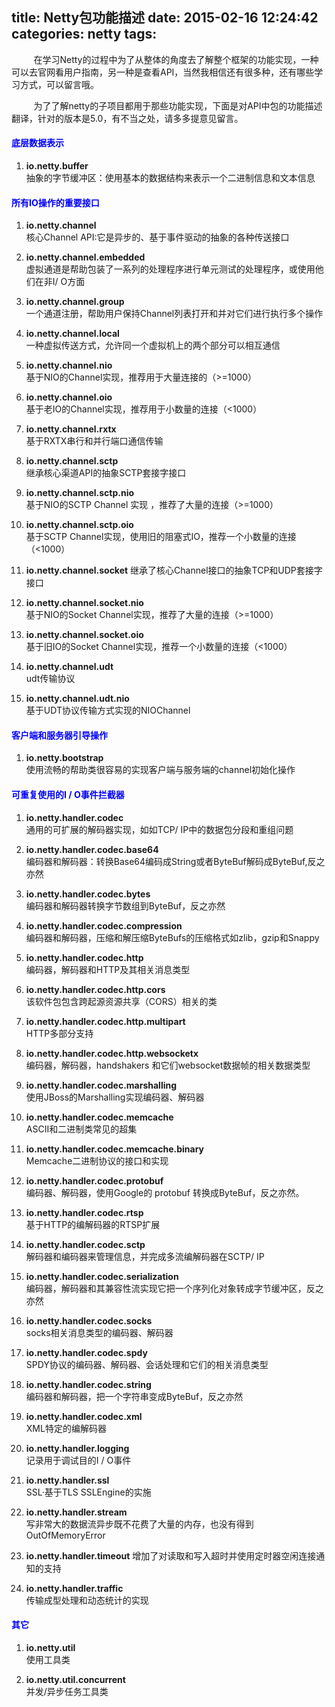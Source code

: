 title: Netty包功能描述
date: 2015-02-16 12:24:42
categories: netty
tags:
---

&nbsp;&nbsp;&nbsp;&nbsp;&nbsp;&nbsp;&nbsp;&nbsp;&nbsp;在学习Netty的过程中为了从整体的角度去了解整个框架的功能实现，一种可以去官网看用户指南，另一种是查看API，当然我相信还有很多种，还有哪些学习方式，可以留言哦。  


&nbsp;&nbsp;&nbsp;&nbsp;&nbsp;&nbsp;&nbsp;&nbsp;&nbsp;为了了解netty的子项目都用于那些功能实现，下面是对API中包的功能描述翻译，针对的版本是5.0，有不当之处，请多多提意见留言。

<!--more-->

#### <span style="color:blue;">底层数据表示</span>

1. **io.netty.buffer**  
抽象的字节缓冲区：使用基本的数据结构来表示一个二进制信息和文本信息


#### <span style="color:blue;">**所有IO操作的重要接口**</span>

1. **io.netty.channel**  
核心Channel API:它是异步的、基于事件驱动的抽象的各种传送接口

2. **io.netty.channel.embedded**  
虚拟通道是帮助包装了一系列的处理程序进行单元测试的处理程序，或使用他们在非I/ O方面

3. **io.netty.channel.group**  
一个通道注册，帮助用户保持Channel列表打开和并对它们进行执行多个操作 

4. **io.netty.channel.local**  
一种虚拟传送方式，允许同一个虚拟机上的两个部分可以相互通信

5. **io.netty.channel.nio**   
基于NIO的Channel实现，推荐用于大量连接的（>=1000）

6. **io.netty.channel.oio**  
基于老IO的Channel实现，推荐用于小数量的连接（<1000）

7. **io.netty.channel.rxtx**  
基于RXTX串行和并行端口通信传输

8. **io.netty.channel.sctp**  
继承核心渠道API的抽象SCTP套接字接口

9. **io.netty.channel.sctp.nio**  
基于NIO的SCTP Channel 实现 ，推荐了大量的连接（>=1000）

10. **io.netty.channel.sctp.oio**  
基于SCTP Channel实现，使用旧的阻塞式IO，推荐一个小数量的连接（<1000）

11. **io.netty.channel.socket**
继承了核心Channel接口的抽象TCP和UDP套接字接口 

12. **io.netty.channel.socket.nio**  
基于NIO的Socket Channel实现，推荐了大量的连接（>=1000）

13. **io.netty.channel.socket.oio**  
基于旧IO的Socket Channel实现，推荐一个小数量的连接（<1000）

14. **io.netty.channel.udt**  
udt传输协议

15. **io.netty.channel.udt.nio**  
基于UDT协议传输方式实现的NIOChannel

#### <span style="color:blue;">客户端和服务器引导操作</span>

1. **io.netty.bootstrap**  
使用流畅的帮助类很容易的实现客户端与服务端的channel初始化操作


#### <span style="color:blue;">可重复使用的I / O事件拦截器</span>

1. **io.netty.handler.codec**  
通用的可扩展的解码器实现，如如TCP/ IP中的数据包分段和重组问题

2. **io.netty.handler.codec.base64**  
编码器和解码器：转换Base64编码成String或者ByteBuf解码成ByteBuf,反之亦然

3. **io.netty.handler.codec.bytes**  
编码器和解码器转换字节数组到ByteBuf，反之亦然  

4. **io.netty.handler.codec.compression**  
编码器和解码器，压缩和解压缩ByteBufs的压缩格式如zlib，gzip和Snappy

5. **io.netty.handler.codec.http**  
编码器，解码器和HTTP及其相关消息类型

6. **io.netty.handler.codec.http.cors**  
该软件包包含跨起源资源共享（CORS）相关的类

7. **io.netty.handler.codec.http.multipart**  
HTTP多部分支持 

8. **io.netty.handler.codec.http.websocketx**  
编码器，解码器，handshakers 和它们websocket数据帧的相关数据类型

9. **io.netty.handler.codec.marshalling**  
使用JBoss的Marshalling实现编码器、解码器


10. **io.netty.handler.codec.memcache**  
ASCII和二进制类常见的超集

11. **io.netty.handler.codec.memcache.binary**  
Memcache二进制协议的接口和实现

12. **io.netty.handler.codec.protobuf**  
编码器、解码器，使用Google的 protobuf 转换成ByteBuf，反之亦然。  


13. **io.netty.handler.codec.rtsp**  
基于HTTP的编解码器的RTSP扩展

14. **io.netty.handler.codec.sctp**  
解码器和编码器来管理信息，并完成多流编解码器在SCTP/ IP

15. **io.netty.handler.codec.serialization**  
编码器，解码器和其兼容性流实现它把一个序列化对象转成字节缓冲区，反之亦然

16. **io.netty.handler.codec.socks**  
socks相关消息类型的编码器、解码器

17. **io.netty.handler.codec.spdy**  
SPDY协议的编码器、解码器、会话处理和它们的相关消息类型

18. **io.netty.handler.codec.string**  
编码器和解码器，把一个字符串变成ByteBuf，反之亦然

19. **io.netty.handler.codec.xml**  
XML特定的编解码器

20. **io.netty.handler.logging**  
记录用于调试目的I / O事件

21. **io.netty.handler.ssl**  
SSL·基于TLS SSLEngine的实施

22. **io.netty.handler.stream**  
写非常大的数据流异步既不花费了大量的内存，也没有得到OutOfMemoryError

23. **io.netty.handler.timeout** 
增加了对读取和写入超时并使用定时器空闲连接通知的支持

24. **io.netty.handler.traffic**  
传输成型处理和动态统计的实现

#### <span style="color:blue;">其它</span>

1. **io.netty.util**  
使用工具类

2. **io.netty.util.concurrent**  
并发/异步任务工具类


